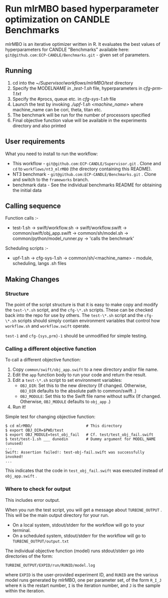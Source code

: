 # Run mlrMBO based hyperparameter optimization on CANDLE Benchmarks

mlrMBO is an iterative optimizer written in R. It evaluates the best values of hyperparameters for CANDLE "Benchmarks" available here: `git@github.com:ECP-CANDLE/Benchmarks.git` - given set of parameters.

## Running

1. cd into the _~/Supervisor/workflows/mlrMBO/test_ directory
2. Specify the MODEL*NAME in \_test-1.sh* file, hyperparameters in _cfg-prm-1.txt_
3. Specify the #procs, queue etc. in _cfg-sys-1.sh_ file
4. Launch the test by invoking _./upf-1.sh <machine_name>_
   where machine_name can be cori, theta, titan etc.
5. The benchmark will be run for the number of processors specified
6. Final objective function value will be available in the experiments directory and also printed

## User requirements

What you need to install to run the workflow:

- This workflow - `git@github.com:ECP-CANDLE/Supervisor.git` .
  Clone and `cd` to `workflows/nt3_mlrMBO`
  (the directory containing this README).
- NT3 benchmark - `git@github.com:ECP-CANDLE/Benchmarks.git` .
  Clone and switch to the `frameworks` branch.
- benchmark data -
  See the individual benchmarks README for obtaining the initial data

## Calling sequence

Function calls :-

- test-1.sh -> swift/workflow.sh -> swift/workflow.swift ->
  common/swift/obj_app.swift -> common/sh/model.sh ->
  common/python/model_runner.py -> 'calls the benchmark'

Scheduling scripts :-

- upf-1.sh -> cfg-sys-1.sh -> common/sh/<machine_name> - module, scheduling, langs .sh files

## Making Changes

### Structure

The point of the script structure is that it is easy to make copy and modify the `test-\*.sh` script, and the `cfg-\*.sh` scripts. These can be checked back into the repo for use by others. The `test-\*.sh` script and the `cfg-\*.sh` scripts should simply contain environment variables that control how `workflow.sh` and `workflow.swift` operate.

`test-1` and `cfg-{sys,prm}-1` should be unmodified for simple testing.

### Calling a different objective function

To call a different objective function:

1. Copy `common/swift/obj_app.swift` to a new directory and/or file name.
2. Edit the `app` function body to run your code and return the result.
3. Edit a `test-\*.sh` script to set environment variables:
   - `OBJ_DIR`: Set this to the new directory (If changed. Otherwise, `OBJ_DIR` defaults to the absolute path to common/swift .)
   - `OBJ_MODULE`: Set this to the Swift file name without suffix (If changed. Otherwise, `OBJ_MODULE` defaults to `obj_app` .)
4. Run it!

Simple test for changing objective function:

```
$ cd mlrMBO/                        # This directory
$ export OBJ_DIR=$PWD/test
$ export OBJ_MODULE=test_obj_fail   # Cf. test/test_obj_fail.swift
$ test/test-1.sh ___ dunedin        # Dummy argument for MODEL_NAME (unused)
...
Swift: Assertion failed!: test-obj-fail.swift was successfully invoked!
...
```

This indicates that the code in `test_obj_fail.swift` was executed instead of `obj_app.swift` .

### Where to check for output

This includes error output.

When you run the test script, you will get a message about `TURBINE_OUTPUT` . This will be the main output directory for your run.

- On a local system, stdout/stderr for the workflow will go to your terminal.
- On a scheduled system, stdout/stderr for the workflow will go to `TURBINE_OUTPUT/output.txt`

The individual objective function (model) runs stdout/stderr go into directories of the form:

`TURBINE_OUTPUT/EXPID/run/RUNID/model.log`

where `EXPID` is the user-provided experiment ID, and `RUNID` are the various model runs generated by mlrMBO, one per parameter set, of the form `R_I_J` where `R` is the restart number, `I` is the iteration number, and `J` is the sample within the iteration.
